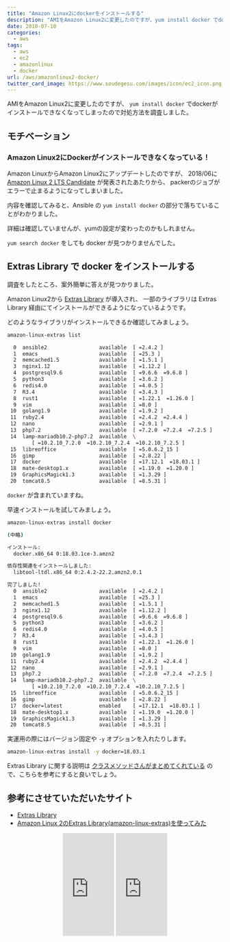 ```yaml
---
title: "Amazon Linux2にdockerをインストールする"
description: "AMIをAmazon Linux2に変更したのですが、yum install docker でdockerがインストールできなくなってしまったので対処方法を調査しました。"
date: 2018-07-10
categories:
  - aws
tags:
  - aws
  - ec2
  - amazonlinux
  - docker
url: /aws/amazonlinux2-docker/
twitter_card_image: https://www.soudegesu.com/images/icon/ec2_icon.png
---
```


AMIをAmazon Linux2に変更したのですが、 `yum install docker` でdockerがインストールできなくなってしまったので対処方法を調査しました。

## モチベーション

### Amazon Linux2にDockerがインストールできなくなっている！

Amazon LinuxからAmazon Linux2にアップデートしたのですが、
2018/06に [Amazon Linux 2 LTS Candidate](https://aws.amazon.com/jp/amazon-linux-2/) が発表されたあたりから、
packerのジョブがエラーで止まるようになってしまいました。

内容を確認してみると、Ansible の `yum install docker` の部分で落ちていることがわかりました。

詳細は確認していませんが、yumの設定が変わったのかもしれません。

`yum search docker` をしても docker が見つかりませんでした。

## Extras Library で docker をインストールする

調査をしたところ、案外簡単に答えが見つかりました。

Amazon Linux2から [Extras Library](https://docs.aws.amazon.com/ja_jp/AWSEC2/latest/UserGuide/amazon-linux-ami-basics.html#extras-library) が導入され、
一部のライブラリは Extras Library 経由にてインストールができるようになっているようです。

どのようなライブラリがインストールできるか確認してみましょう。

```bash
amazon-linux-extras list

  0  ansible2                 available  [ =2.4.2 ]
  1  emacs                    available  [ =25.3 ]
  2  memcached1.5             available  [ =1.5.1 ]
  3  nginx1.12                available  [ =1.12.2 ]
  4  postgresql9.6            available  [ =9.6.6  =9.6.8 ]
  5  python3                  available  [ =3.6.2 ]
  6  redis4.0                 available  [ =4.0.5 ]
  7  R3.4                     available  [ =3.4.3 ]
  8  rust1                    available  [ =1.22.1  =1.26.0 ]
  9  vim                      available  [ =8.0 ]
 10  golang1.9                available  [ =1.9.2 ]
 11  ruby2.4                  available  [ =2.4.2  =2.4.4 ]
 12  nano                     available  [ =2.9.1 ]
 13  php7.2                   available  [ =7.2.0  =7.2.4  =7.2.5 ]
 14  lamp-mariadb10.2-php7.2  available  \
        [ =10.2.10_7.2.0  =10.2.10_7.2.4  =10.2.10_7.2.5 ]
 15  libreoffice              available  [ =5.0.6.2_15 ]
 16  gimp                     available  [ =2.8.22 ]
 17  docker                   available  [ =17.12.1  =18.03.1 ]
 18  mate-desktop1.x          available  [ =1.19.0  =1.20.0 ]
 19  GraphicsMagick1.3        available  [ =1.3.29 ]
 20  tomcat8.5                available  [ =8.5.31 ]
```

`docker` が含まれていますね。

早速インストールを試してみましょう。

```bash
amazon-linux-extras install docker

(中略)

インストール:
  docker.x86_64 0:18.03.1ce-3.amzn2

依存性関連をインストールしました:
  libtool-ltdl.x86_64 0:2.4.2-22.2.amzn2.0.1

完了しました!
  0  ansible2                 available  [ =2.4.2 ]
  1  emacs                    available  [ =25.3 ]
  2  memcached1.5             available  [ =1.5.1 ]
  3  nginx1.12                available  [ =1.12.2 ]
  4  postgresql9.6            available  [ =9.6.6  =9.6.8 ]
  5  python3                  available  [ =3.6.2 ]
  6  redis4.0                 available  [ =4.0.5 ]
  7  R3.4                     available  [ =3.4.3 ]
  8  rust1                    available  [ =1.22.1  =1.26.0 ]
  9  vim                      available  [ =8.0 ]
 10  golang1.9                available  [ =1.9.2 ]
 11  ruby2.4                  available  [ =2.4.2  =2.4.4 ]
 12  nano                     available  [ =2.9.1 ]
 13  php7.2                   available  [ =7.2.0  =7.2.4  =7.2.5 ]
 14  lamp-mariadb10.2-php7.2  available  \
        [ =10.2.10_7.2.0  =10.2.10_7.2.4  =10.2.10_7.2.5 ]
 15  libreoffice              available  [ =5.0.6.2_15 ]
 16  gimp                     available  [ =2.8.22 ]
 17  docker=latest            enabled    [ =17.12.1  =18.03.1 ]
 18  mate-desktop1.x          available  [ =1.19.0  =1.20.0 ]
 19  GraphicsMagick1.3        available  [ =1.3.29 ]
 20  tomcat8.5                available  [ =8.5.31 ]
```

実運用の際にはバージョン固定や `-y` オプションを入れたりします。

```bash
amazon-linux-extras install -y docker=18.03.1
```

Extras Library に関する説明は [クラスメソッドさんがまとめてくれている](https://dev.classmethod.jp/cloud/aws/how-to-work-with-amazon-linux2-amazon-linux-extras/) ので、こちらを参考にすると良いでしょう。


## 参考にさせていただいたサイト

* [Extras Library](https://docs.aws.amazon.com/ja_jp/AWSEC2/latest/UserGuide/amazon-linux-ami-basics.html#extras-library)
* [Amazon Linux 2のExtras Library(amazon-linux-extras)を使ってみた](https://dev.classmethod.jp/cloud/aws/how-to-work-with-amazon-linux2-amazon-linux-extras/)

<div align="center">
<iframe style="width:120px;height:240px;" marginwidth="0" marginheight="0" scrolling="no" frameborder="0" src="https://rcm-fe.amazon-adsystem.com/e/cm?ref=qf_sp_asin_til&t=soudegesu-22&m=amazon&o=9&p=8&l=as1&IS2=1&detail=1&asins=4798155160&linkId=e31b0f9652aedc2ee6735408ac519d5e&bc1=ffffff&lt1=_blank&fc1=333333&lc1=0066c0&bg1=ffffff&f=ifr">
</iframe>
<iframe style="width:120px;height:240px;" marginwidth="0" marginheight="0" scrolling="no" frameborder="0" src="https://rcm-fe.amazon-adsystem.com/e/cm?ref=qf_sp_asin_til&t=soudegesu-22&m=amazon&o=9&p=8&l=as1&IS2=1&detail=1&asins=4774196479&linkId=c178f192d7778c77187b44c226c4e071&bc1=ffffff&lt1=_blank&fc1=333333&lc1=0066c0&bg1=ffffff&f=ifr">
</iframe>
</div>
